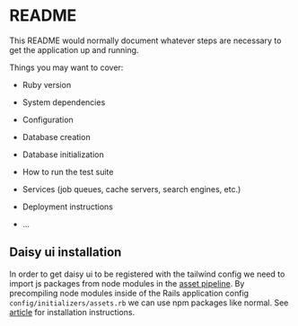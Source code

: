 # README

This README would normally document whatever steps are necessary to get the
application up and running.

Things you may want to cover:

* Ruby version

* System dependencies

* Configuration

* Database creation

* Database initialization

* How to run the test suite

* Services (job queues, cache servers, search engines, etc.)

* Deployment instructions

* ...

## Daisy ui installation
In order to get daisy ui to be registered with the tailwind config we need to import js packages from node modules in the [asset pipeline](https://guides.rubyonrails.org/asset_pipeline.html). By precompiling node modules inside of the Rails application config `config/initializers/assets.rb` we can use npm packages like normal. See [article](https://medium.com/@elicloudh/rails-importing-javascript-packages-from-node-modules-with-assets-pipeline-without-webpacker-98d985b22cea) for installation instructions.